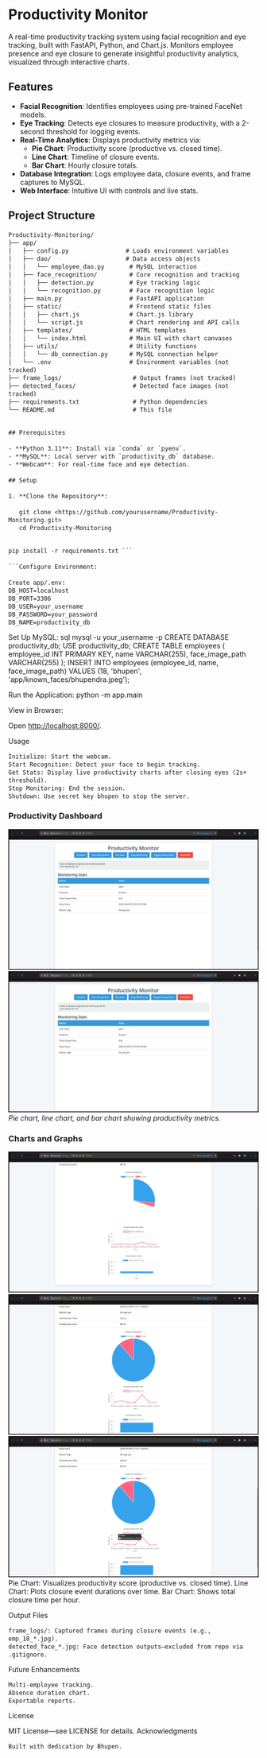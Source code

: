 # Productivity Monitor

A real-time productivity tracking system using facial recognition and eye tracking, built with FastAPI, Python, and Chart.js. Monitors employee presence and eye closure to generate insightful productivity analytics, visualized through interactive charts.

## Features

- **Facial Recognition**: Identifies employees using pre-trained FaceNet models.
- **Eye Tracking**: Detects eye closures to measure productivity, with a 2-second threshold for logging events.
- **Real-Time Analytics**: Displays productivity metrics via:
  - **Pie Chart**: Productivity score (productive vs. closed time).
  - **Line Chart**: Timeline of closure events.
  - **Bar Chart**: Hourly closure totals.
- **Database Integration**: Logs employee data, closure events, and frame captures to MySQL.
- **Web Interface**: Intuitive UI with controls and live stats.

## Project Structure

```
Productivity-Monitoring/
├── app/
│   ├── config.py                # Loads environment variables
│   ├── dao/                     # Data access objects
│   │   └── employee_dao.py       # MySQL interaction
│   ├── face_recognition/         # Core recognition and tracking
│   │   ├── detection.py          # Eye tracking logic
│   │   └── recognition.py        # Face recognition logic
│   ├── main.py                   # FastAPI application
│   ├── static/                   # Frontend static files
│   │   ├── chart.js              # Chart.js library
│   │   └── script.js             # Chart rendering and API calls
│   ├── templates/                # HTML templates
│   │   └── index.html            # Main UI with chart canvases
│   ├── utils/                    # Utility functions
│   │   └── db_connection.py      # MySQL connection helper
│   └── .env                      # Environment variables (not tracked)
├── frame_logs/                    # Output frames (not tracked)
├── detected_faces/                # Detected face images (not tracked)
├── requirements.txt               # Python dependencies
└── README.md                      # This file
```

```

## Prerequisites

- **Python 3.11**: Install via `conda` or `pyenv`.
- **MySQL**: Local server with `productivity_db` database.
- **Webcam**: For real-time face and eye detection.

## Setup

1. **Clone the Repository**:

   git clone <https://github.com/yourusername/Productivity-Monitoring.git>
   cd Productivity-Monitoring

```

````

pip install -r requirements.txt ```

```Configure Environment:

Create app/.env:
DB_HOST=localhost
DB_PORT=3306
DB_USER=your_username
DB_PASSWORD=your_password
DB_NAME=productivity_db
````

Set Up MySQL:
sql
mysql -u your_username -p
CREATE DATABASE productivity_db;
USE productivity_db;
CREATE TABLE employees (
employee_id INT PRIMARY KEY,
name VARCHAR(255),
face_image_path VARCHAR(255)
);
INSERT INTO employees (employee_id, name, face_image_path)
VALUES (18, 'bhupen', 'app/known_faces/bhupendra.jpeg');

Run the Application:
python -m app.main

View in Browser:

Open <http://localhost:8000/>.

Usage

    Initialize: Start the webcam.
    Start Recognition: Detect your face to begin tracking.
    Get Stats: Display live productivity charts after closing eyes (2s+ threshold).
    Stop Monitoring: End the session.
    Shutdown: Use secret key bhupen to stop the server.

### Productivity Dashboard

![Productivity Dashboard](screenshots/Productivity_dashbord.jpg)
![Productivity Dashboard](/screenshots/Productivity_dashbord2.jpg)
_Pie chart, line chart, and bar chart showing productivity metrics._

### Charts and Graphs

![Charts](screenshots/graphs.jpg)
![Charts](screenshots/graphs2.jpg)
![Charts](screenshots/graphs3.jpg)
Pie Chart: Visualizes productivity score (productive vs. closed time).
Line Chart: Plots closure event durations over time.
Bar Chart: Shows total closure time per hour.

Output Files

    frame_logs/: Captured frames during closure events (e.g., emp_18_*.jpg).
    detected_face_*.jpg: Face detection outputs—excluded from repo via .gitignore.

Future Enhancements

    Multi-employee tracking.
    Absence duration chart.
    Exportable reports.

License

MIT License—see LICENSE for details.
Acknowledgments

    Built with dedication by Bhupen.
